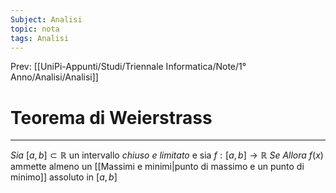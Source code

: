 ```yaml
---
Subject: Analisi
topic: nota
tags: Analisi
---
```


Prev: [[UniPi-Appunti/Studi/Triennale Informatica/Note/1° Anno/Analisi/Analisi]]

# Teorema di Weierstrass
---
_Sia_ $[a,b] \subset \mathbb{R}$ un intervallo _chiuso e limitato_ e sia $f:[a,b]\rightarrow \mathbb{R}$
_Se_
_Allora_ $f(x)$ ammette almeno un [[Massimi e minimi|punto di massimo e un punto di minimo]] assoluto in $[a,b]$

